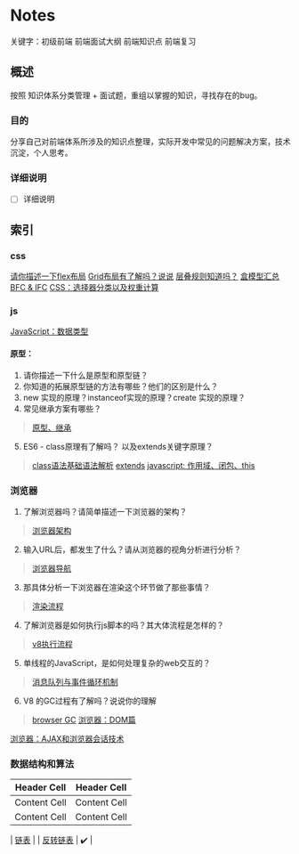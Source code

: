 # Notes

关键字：初级前端 前端面试大纲 前端知识点 前端复习

## 概述

按照 知识体系分类管理 + 面试题，重组以掌握的知识，寻找存在的bug。

### 目的

分享自己对前端体系所涉及的知识点整理，实际开发中常见的问题解决方案，技术沉淀，个人思考。

### 详细说明

* [ ] 详细说明

## 索引

### css
[请你描述一下flex布局](https://github.com/sup-fiveyear/Notes/issues/19)
[Grid布局有了解吗？说说](https://github.com/sup-fiveyear/Notes/issues/22)
[层叠规则知道吗？](https://github.com/sup-fiveyear/Notes/issues/23)
[盒模型汇总](https://github.com/sup-fiveyear/Notes/issues/4)
[BFC & IFC](https://github.com/sup-fiveyear/Notes/issues/5)
[CSS：选择器分类以及权重计算](https://github.com/sup-fiveyear/Notes/issues/14)


### js
[JavaScript：数据类型](https://github.com/sup-fiveyear/Notes/issues/2)
#### 原型：
1. 请你描述一下什么是原型和原型链？
2. 你知道的拓展原型链的方法有哪些？他们的区别是什么？
3. new 实现的原理？instanceof实现的原理？create 实现的原理？
4. 常见继承方案有哪些？
> [原型、继承](https://github.com/sup-fiveyear/Notes/issues/3)
5. ES6 - class原理有了解吗？ 以及extends关键字原理？
> [class语法基础语法解析](https://github.com/sup-fiveyear/Notes/issues/18)    [extends](https://github.com/sup-fiveyear/Notes/issues/20)
[javascript: 作用域、闭包、this](https://github.com/sup-fiveyear/Notes/issues/6)

### 浏览器

1. 了解浏览器吗？请简单描述一下浏览器的架构？
> [浏览器架构](https://github.com/sup-fiveyear/Notes/issues/15)
2. 输入URL后，都发生了什么？请从浏览器的视角分析进行分析？ 
> [浏览器导航](https://github.com/sup-fiveyear/Notes/issues/16)
3. 那具体分析一下浏览器在渲染这个环节做了那些事情？
> [渲染流程](https://github.com/sup-fiveyear/Notes/issues/7)
4. 了解浏览器是如何执行js脚本的吗？其大体流程是怎样的？
> [v8执行流程](https://github.com/sup-fiveyear/Notes/issues/13)
5. 单线程的JavaScript，是如何处理复杂的web交互的？
> [消息队列与事件循环机制](https://github.com/sup-fiveyear/Notes/issues/12)
6. V8 的GC过程有了解吗？说说你的理解 
> [browser GC](https://github.com/sup-fiveyear/Notes/issues/9)
[浏览器：DOM篇](https://github.com/sup-fiveyear/Notes/issues/8)

[浏览器：AJAX和浏览器会话技术](https://github.com/sup-fiveyear/Notes/issues/11)

### 数据结构和算法

| Header Cell | Header Cell |
| ------------- | ------------- |
| Content Cell | Content Cell |
| Content Cell | Content Cell |

|  [链表](https://github.com/sup-fiveyear/interview-code/tree/master/%E7%AE%97%E6%B3%95%2B%E6%95%B0%E6%8D%AE%E7%BB%93%E6%9E%84/%E9%93%BE%E8%A1%A8) |
| [反转链表](https://leetcode-cn.com/problems/reverse-linked-list/)  | ✔️ |

